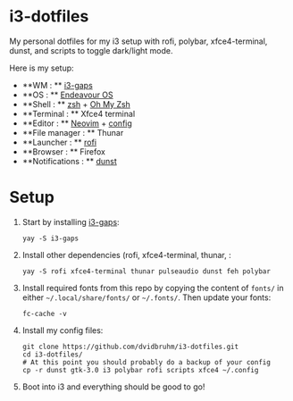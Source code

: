 # i3-dotfiles
My personal dotfiles for my i3 setup with rofi, polybar, xfce4-terminal, dunst, and scripts to toggle dark/light mode.

Here is my setup:

- **WM : ** [i3-gaps](https://github.com/Airblader/i3)
- **OS : ** [Endeavour OS](https://endeavouros.com/)
- **Shell : ** [zsh](https://wiki.archlinux.org/index.php/zsh) + [Oh My Zsh](https://ohmyz.sh/)
- **Terminal : ** Xfce4 terminal
- **Editor : ** [Neovim](https://neovim.io/) + [config](https://github.com/dvidbruhm/neovim-config)
- **File manager : ** Thunar
- **Launcher : ** [rofi](https://github.com/davatorium/rofi)
- **Browser : ** Firefox
- **Notifications : ** [dunst](https://github.com/dunst-project/dunst)

# Setup

1. Start by installing [i3-gaps](https://github.com/Airblader/i3):

    ```
    yay -S i3-gaps
    ```
    
2. Install other dependencies (rofi, xfce4-terminal, thunar, :

    ```
    yay -S rofi xfce4-terminal thunar pulseaudio dunst feh polybar
    ```

3. Install required fonts from this repo by copying the content of ```fonts/``` in either ```~/.local/share/fonts/``` or ```~/.fonts/```. Then update your fonts:

    ```
    fc-cache -v
    ```

4. Install my config files:
  
    ```
    git clone https://github.com/dvidbruhm/i3-dotfiles.git
    cd i3-dotfiles/
    # At this point you should probably do a backup of your config
    cp -r dunst gtk-3.0 i3 polybar rofi scripts xfce4 ~/.config
    ```

5. Boot into i3 and everything should be good to go!
